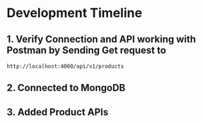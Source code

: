 # Development Timeline

## 1. Verify Connection and API working with Postman by Sending Get request to
 `http://localhost:4000/api/v1/products`

## 2. Connected to MongoDB

## 3. Added Product APIs